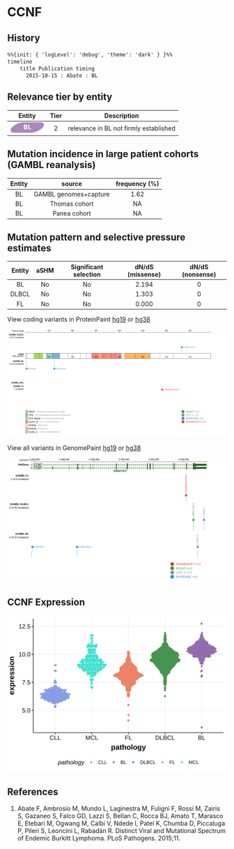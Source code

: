 # CCNF

## History
```mermaid
%%{init: { 'logLevel': 'debug', 'theme': 'dark' } }%%
timeline
    title Publication timing
      2015-10-15 : Abate : BL
```

## Relevance tier by entity

|Entity|Tier|Description                           |
|:------:|:----:|--------------------------------------|
|![BL](images/icons/BL_tier2.png)    |2   |relevance in BL not firmly established|

## Mutation incidence in large patient cohorts (GAMBL reanalysis)

|Entity|source               |frequency (%)|
|:------:|:---------------------:|:-------------:|
|BL    |GAMBL genomes+capture|1.62         |
|BL    |Thomas cohort        |  NA         |
|BL    |Panea cohort         |  NA         |

## Mutation pattern and selective pressure estimates

|Entity|aSHM|Significant selection|dN/dS (missense)|dN/dS (nonsense)|
|:------:|:----:|:---------------------:|:----------------:|:----------------:|
|BL    |No  |No                   |2.194           |0               |
|DLBCL |No  |No                   |1.303           |0               |
|FL    |No  |No                   |0.000           |0               |


View coding variants in ProteinPaint [hg19](https://morinlab.github.io/LLMPP/GAMBL/CCNF_protein.html)  or [hg38](https://morinlab.github.io/LLMPP/GAMBL/CCNF_protein_hg38.html)

![](images/proteinpaint/CCNF_NM_001761.svg)

View all variants in GenomePaint [hg19](https://morinlab.github.io/LLMPP/GAMBL/CCNF.html)  or [hg38](https://morinlab.github.io/LLMPP/GAMBL/CCNF_hg38.html)

![](images/proteinpaint/CCNF.svg)

## CCNF Expression
![](images/gene_expression/CCNF_by_pathology.svg)
<!-- ORIGIN: abateDistinctViralMutational2015a -->
<!-- BL: abateDistinctViralMutational2015a -->

## References
1.  Abate F, Ambrosio M, Mundo L, Laginestra M, Fuligni F, Rossi M, Zairis S, Gazaneo S, Falco GD, Lazzi S, Bellan C, Rocca BJ, Amato T, Marasco E, Etebari M, Ogwang M, Calbi V, Ndede I, Patel K, Chumba D, Piccaluga P, Pileri S, Leoncini L, Rabadán R. Distinct Viral and Mutational Spectrum of Endemic Burkitt Lymphoma. PLoS Pathogens. 2015;11. 
